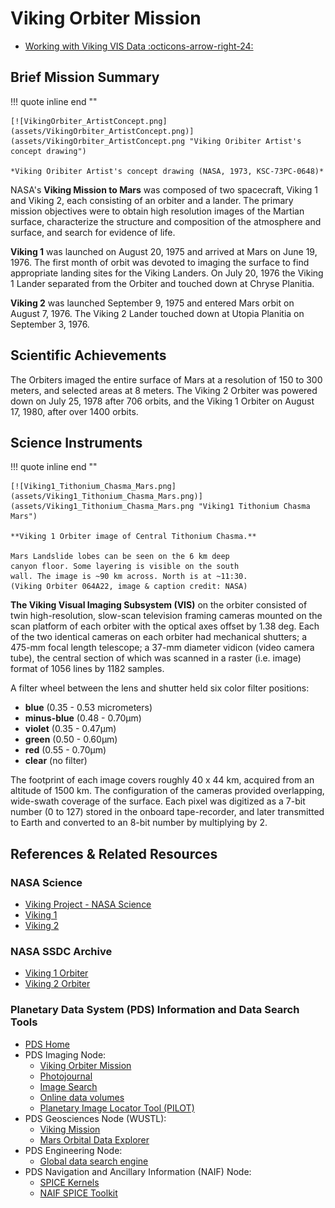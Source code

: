 # Viking Orbiter Mission

<div class="grid cards" markdown>

- [Working with Viking VIS Data :octicons-arrow-right-24:](viking-orbiter-data.md)

</div>

## Brief Mission Summary

!!! quote inline end ""

    [![VikingOrbiter_ArtistConcept.png](assets/VikingOrbiter_ArtistConcept.png)](assets/VikingOrbiter_ArtistConcept.png "Viking Oribiter Artist's concept drawing")

    *Viking Oribiter Artist's concept drawing (NASA, 1973, KSC-73PC-0648)*

NASA's **Viking Mission to Mars** was composed of two spacecraft, Viking
1 and Viking 2, each consisting of an orbiter and a lander. The primary
mission objectives were to obtain high resolution images of the Martian
surface, characterize the structure and composition of the atmosphere
and surface, and search for evidence of life.

**Viking 1** was launched on August 20, 1975 and arrived at Mars on June
19, 1976. The first month of orbit was devoted to imaging the surface to
find appropriate landing sites for the Viking Landers. On July 20, 1976
the Viking 1 Lander separated from the Orbiter and touched down at
Chryse Planitia.

**Viking 2** was launched September 9, 1975 and entered Mars orbit on
August 7, 1976. The Viking 2 Lander touched down at Utopia Planitia on
September 3, 1976.


## Scientific Achievements

The Orbiters imaged the entire surface of Mars at a resolution of 150 to
300 meters, and selected areas at 8 meters. The Viking 2 Orbiter was
powered down on July 25, 1978 after 706 orbits, and the Viking 1 Orbiter
on August 17, 1980, after over 1400 orbits.


## Science Instruments

!!! quote inline end ""

    [![Viking1_Tithonium_Chasma_Mars.png](assets/Viking1_Tithonium_Chasma_Mars.png)](assets/Viking1_Tithonium_Chasma_Mars.png "Viking1 Tithonium Chasma Mars")

    **Viking 1 Orbiter image of Central Tithonium Chasma.**

    Mars Landslide lobes can be seen on the 6 km deep 
    canyon floor. Some layering is visible on the south 
    wall. The image is ~90 km across. North is at ~11:30. 
    (Viking Orbiter 064A22, image & caption credit: NASA)


**The Viking Visual Imaging Subsystem (VIS)** on the orbiter consisted
of twin high-resolution, slow-scan television framing cameras mounted on
the scan platform of each orbiter with the optical axes offset by 1.38
deg. Each of the two identical cameras on each orbiter had mechanical
shutters; a 475-mm focal length telescope; a 37-mm diameter vidicon
(video camera tube), the central section of which was scanned in a
raster (i.e. image) format of 1056 lines by 1182 samples.

A filter wheel between the lens and shutter held six color filter
positions:

- **blue** (0.35 - 0.53 micrometers)
- **minus-blue** (0.48 - 0.70μm)
- **violet** (0.35 - 0.47μm)
- **green** (0.50 - 0.60μm)
- **red** (0.55 - 0.70μm)
- **clear** (no filter)

The footprint of each image covers
roughly 40 x 44 km, acquired from an altitude of 1500 km. The
configuration of the cameras provided overlapping, wide-swath coverage
of the surface. Each pixel was digitized as a 7-bit number (0 to 127)
stored in the onboard tape-recorder, and later transmitted to Earth and
converted to an 8-bit number by multiplying by 2.


## References & Related Resources

### NASA Science

- [Viking Project - NASA Science](https://science.nasa.gov/mission/viking/)
- [Viking 1](https://science.nasa.gov/mission/viking-1/)
- [Viking 2](https://science.nasa.gov/mission/viking-2/)

### NASA SSDC Archive

- [Viking 1 Orbiter](https://nssdc.gsfc.nasa.gov/nmc/spacecraft/display.action?id=1975-075A)
- [Viking 2 Orbiter](https://nssdc.gsfc.nasa.gov/nmc/spacecraft/display.action?id=1975-083A)

### Planetary Data System (PDS) Information and Data Search Tools


- [PDS Home](http://pds.nasa.gov/)
- PDS Imaging Node:
    - [Viking Orbiter Mission](http://pds-imaging.jpl.nasa.gov/portal/vikingo_mission.html)
    - [Photojournal](http://photojournal.jpl.nasa.gov/mission/Viking)
    - [Image Search](https://pds-imaging.jpl.nasa.gov/search/?fq=ATLAS_MISSION_NAME%3A%22viking%20orbiter%22)
    - [Online data volumes](https://pds-imaging.jpl.nasa.gov/volumes/viking.html#vkoEDR)
    - [Planetary Image Locator Tool (PILOT)](http://pilot.wr.usgs.gov/index.php?view=map&target=mars)
- PDS Geosciences Node (WUSTL):
    - [Viking Mission](https://pds-geosciences.wustl.edu/missions/viking/index.htm)
    - [Mars Orbital Data Explorer](https://ode.rsl.wustl.edu/mars/)
- PDS Engineering Node:
    - [Global data search engine](https://pds.mcp.nasa.gov/portal/?filters=urn%3Anasa%3Apds%3Acontext%3Ainvestigation%3Amission.viking)
- PDS Navigation and Ancillary Information (NAIF) Node:
    - [SPICE Kernels](https://nssdc.gsfc.nasa.gov/nmc/dataset/display.action?id=PSCM-00036)
    - [NAIF SPICE Toolkit](https://naif.jpl.nasa.gov/naif/toolkit.html)
